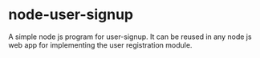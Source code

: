 # node-user-signup


A simple node js program for user-signup. It can be reused in any node js web app for implementing the user registration module.
